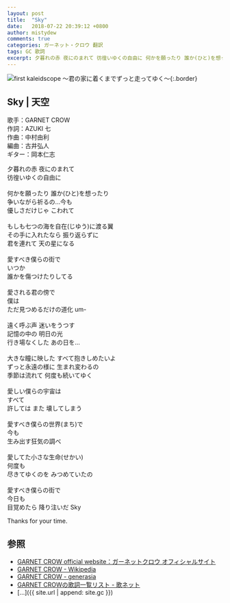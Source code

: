 ```yaml
---
layout: post
title:  "Sky"
date:   2018-07-22 20:39:12 +0800
author: mistydew
comments: true
categories: ガーネット・クロウ 翻訳
tags: GC 歌詞
excerpt: 夕暮れの赤 夜にのまれて 彷徨いゆくの自由に 何かを願ったり 誰か(ひと)を想ったり 争いながら祈るの…今も 優しさだけじゃ こわれて
---
```

![first kaleidscope 〜君の家に着くまでずっと走ってゆく〜](https://raw.githubusercontent.com/mistydew/gc2/master/cover/minial/MINIAL_first%20kaleidscope%20〜君の家に着くまでずっと走ってゆく〜.jpg){:.border}

## Sky | 天空

歌手：GARNET CROW<br>
作詞：AZUKI 七<br>
作曲：中村由利<br>
編曲：古井弘人<br>
ギター：岡本仁志

夕暮れの赤 夜にのまれて<br>
彷徨いゆくの自由に<br>
<br>
何かを願ったり 誰か(ひと)を想ったり<br>
争いながら祈るの…今も<br>
優しさだけじゃ こわれて<br>
<br>
もしも七つの海を自在(じゆう)に渡る翼<br>
その手に入れたなら 振り返らずに<br>
君を連れて 天の星になる<br>
<br>
愛すべき僕らの街で<br>
いつか<br>
誰かを傷つけたりしてる<br>
<br>
愛される君の傍で<br>
僕は<br>
ただ見つめるだけの道化 um-<br>
<br>
遠く呼ぶ声 迷いをうつす<br>
記憶の中の 明日の光<br>
行き場なくした あの日を…<br>
<br>
大きな瞳に映した すべて抱きしめたいよ<br>
ずっと永遠の様に 生まれ変わるの<br>
季節は流れて 何度も続いてゆく<br>
<br>
愛しい僕らの宇宙は<br>
すべて<br>
許しては また 壊してしまう<br>
<br>
愛すべき僕らの世界(まち)で<br>
今も<br>
生み出す狂気の調べ<br>
<br>
愛してた小さな生命(せかい)<br>
何度も<br>
尽きてゆくのを みつめていたの<br>
<br>
愛すべき僕らの街で<br>
今日も<br>
目覚めたら 降り注いだ Sky

Thanks for your time.

## 参照
* [GARNET CROW official website：ガーネットクロウ オフィシャルサイト](http://www.garnetcrow.com)
* [GARNET CROW - Wikipedia](https://ja.wikipedia.org/wiki/GARNET_CROW)
* [GARNET CROW - generasia](https://www.generasia.com/wiki/GARNET_CROW)
* [GARNET CROWの歌詞一覧リスト - 歌ネット](https://www.uta-net.com/artist/344)
* [...]({{ site.url | append: site.gc }})
